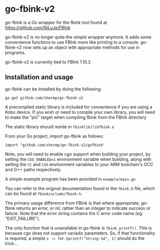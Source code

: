 # go-fbink-v2
go-fbink is a Go wrapper for the fbink tool found at https://github.com/NiLuJe/FBInk

go-fbink-v2 is no longer quite the simple wrapper anymore. It adds some convenience functions to use FBInk more like printing to a console. go-fbink-v2 now sets up an object with appropriate methods for use in programs.

go-fbink-v2 is currently tied to FBInk 1.10.3

## Installation and usage
go-fbink can be installed by doing the following:
```
go get github.com/shermp/go-fbink-v2
```
A precompiled static library is included for convenience if you are using a Kobo device. If you wish or need to compile your own library, you will need to make the "pic" target when compiling fbink from the FBInk directory

The static library should reside in `fbinklib/libfbink.a`

From your Go project, import go-fbink as follows:
```
import "github.com/shermp/go-fbink-v2/gofbink"
```
Note, you will need to enable cgo support when building your project, by setting the `CGO_ENABLED=1` environment variable when building, along with setting the `CC` and `CXX` environment variables to your ARM toolchain's GCC and G++ paths respectively.

A simple example program has been provided in `example/main.go`

You can refer to the original documentation found in the `fbink.h` file, which can be found at `fbinkinclude/fbink.h`.

The primary usage difference from FBInk is that where appropriate, go-fbink returns an error, or nil, rather than an integer to indicate success or failure. Note that the error string contains the C error code name (eg: "EXIT_FAILURE").

The only function that is unavailable in go-fbink is `fbink_printf()`. This is because cgo does not support variadic parameters. So, if that functionality is required, a simple `s := fmt.Sprintf("String %d", 1)` should do the trick...



